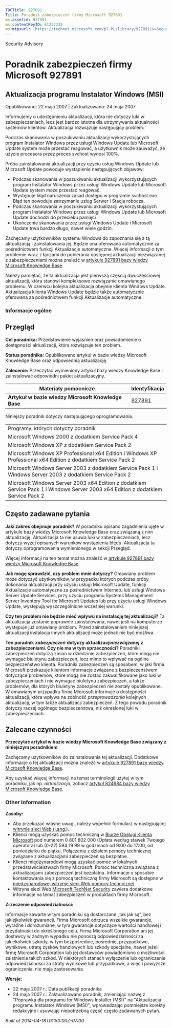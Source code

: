 ```yaml
---
TOCTitle: 927891
Title: Poradnik zabezpieczeń firmy Microsoft 927891
ms:assetid: 927891
ms:contentKeyID: 61232235
ms:mtpsurl: 'https://technet.microsoft.com/pl-PL/library/927891(v=Security.10)'
---
```


Security Advisory

Poradnik zabezpieczeń firmy Microsoft 927891
============================================

Aktualizacja programu Instalator Windows (MSI)
----------------------------------------------

Opublikowano: 22 maja 2007 | Zaktualizowano: 24 maja 2007

Informujemy o udostępnieniu aktualizacji, która nie dotyczy luki w zabezpieczeniach, lecz jest bardzo istotna dla utrzymywania aktualności systemów klientów. Aktualizacja rozwiązuje następujący problem:

Podczas skanowania w poszukiwaniu aktualizacji wykorzystujących program Instalator Windows przez usługi Windows Update lub Microsoft Update system może przestać reagować, a użytkownik może zauważyć, że użycie procesora przez proces svchost wynosi 100%.

Próba zainstalowania aktualizacji przy użyciu usług Windows Update lub Microsoft Update powoduje wystąpienie następujących objawów:

-   Podczas skanowania w poszukiwaniu aktualizacji wykorzystujących program Instalator Windows przez usługi Windows Update lub Microsoft Update system może przestać reagować.
-   Występuje błąd naruszenia zasad dostępu w programie svchost.exe. Błąd ten powoduje zatrzymanie usług Serwer i Stacja robocza.
-   Podczas skanowania w poszukiwaniu aktualizacji wykorzystujących program Instalator Windows przez usługi Windows Update lub Microsoft Update dochodzi do przecieku pamięci
-   Ukończenie skanowania przez usługi Windows Update i Microsoft Update trwa bardzo długo, nawet wiele godzin.

Zachęcamy użytkowników systemu Windows do zapoznania się z tą aktualizacją i zainstalowania jej. Będzie ona oferowana automatycznie za pośrednictwem funkcji Aktualizacje automatyczne. Więcej informacji o tym problemie wraz z łączami do pobierania dostępnej aktualizacji niezwiązanej z zabezpieczeniami można znaleźć w [artykule 927891 bazy wiedzy Microsoft Knowledge Base](http://support.microsoft.com/kb/927891).

Należy pamiętać, że ta aktualizacja jest pierwszą częścią dwuczęściowej aktualizacji, która stanowi kompleksowe rozwiązanie omawianego problemu. W czerwcu kolejna aktualizacja obejmie klienta Windows Update. Aktualizacja klienta Windows Update będzie także automatycznie oferowana za pośrednictwem funkcji Aktualizacje automatyczne.

### Informacje ogólne

Przegląd
--------

<span></span>
**Cel poradnika:** Przedstawienie wyjaśnień oraz powiadomienie o dostępności aktualizacji, która rozwiązuje ten problem.

**Status poradnika:** Opublikowano artykuł w bazie wiedzy Microsoft Knowledge Base oraz odpowiednią aktualizację.

**Zalecenie:** Przeczytać wymieniony artykuł bazy wiedzy Knowledge Base i zainstalować odpowiedni pakiet aktualizacyjny.

| Materiały pomocnicze                                | Identyfikacja                                    |
|-----------------------------------------------------|--------------------------------------------------|
| **Artykuł w bazie wiedzy Microsoft Knowledge Base** | [927891](http://support.microsoft.com/kb/927891) |

Niniejszy poradnik dotyczy następującego oprogramowania.

|                                                                                                                                   |
|-----------------------------------------------------------------------------------------------------------------------------------|
| Programy, których dotyczy poradnik                                                                                                |
| Microsoft Windows 2000 z dodatkiem Service Pack 4                                                                                 |
| Microsoft Windows XP z dodatkiem Service Pack 2                                                                                   |
| Microsoft Windows XP Professional x64 Edition i Windows XP Professional x64 Edition z dodatkiem Service Pack 2                    |
| Microsoft Windows Server 2003 z dodatkiem Service Pack 1 i Windows Server 2003 z dodatkiem Service Pack 2                         |
| Microsoft Windows Server 2003 x64 Edition z dodatkiem Service Pack 1 i Windows Server 2003 x64 Edition z dodatkiem Service Pack 2 |

Często zadawane pytania
-----------------------

<span></span>
**Jaki zakres obejmuje poradnik?**
W poradniku opisano zagadnienia ujęte w artykule bazy wiedzy Microsoft Knowledge Base oraz związaną z nim aktualizację. Aktualizacja ta nie usuwa luki w zabezpieczeniach, lecz dotyczy wyżej opisanych warunków wystąpienia błędu. Aktualizacja ta dotyczy oprogramowania wymienionego w sekcji Przegląd.

Więcej informacji na ten temat można znaleźć w [artykule 927891 bazy wiedzy Microsoft Knowledge Base](http://support.microsoft.com/kb/927891).

**Jak mogę sprawdzić, czy problem mnie dotyczy?**
Omawiany problem może dotyczyć użytkowników, w przypadku których podczas próby dokonania aktualizacji przy użyciu usługi Microsoft Update, funkcji Aktualizacje automatyczne za pośrednictwem Internetu lub usługi Windows Server Update Services, przy użyciu programu Systems Management Server Inventory Tool for Microsoft Updates lub przy użyciu usługi Windows Update, występują wyszczególnione wcześniej warunki.

**Czy ten problem nie będzie mieć wpływu na instalację tej aktualizacji?**
Ta aktualizacja zostanie poprawnie zainstalowana, nawet jeśli na komputerze występuje już omawiany problem. Przed zainstalowaniem niniejszej aktualizacji instalacja innych aktualizacji może jednak nie być możliwa.

**Ten poradnik** ***zabezpieczeń*** **dotyczy aktualizacji*niezwiązanej*** **z zabezpieczeniami. Czy nie ma w tym sprzeczności?**
Poradniki zabezpieczeń dotyczą zmian w dziedzinie zabezpieczeń, które mogą nie wymagać biuletynu zabezpieczeń, lecz mimo to wpływać na ogólne bezpieczeństwo klienta. Poradniki zabezpieczeń są sposobem, w jaki firma Microsoft przekazuje klientom informacje związane z bezpieczeństwem dotyczące problemów, które mogą nie zostać zakwalifikowane jako luki w zabezpieczeniach i nie wymagać biuletynu zabezpieczeń, a także problemów, dla których biuletyny zabezpieczeń nie zostały opublikowane. W omawianym przypadku firma Microsoft informuje o dostępności aktualizacji, która wpływa na zdolność *przeprowadzania* kolejnych aktualizacji, w tym także aktualizacji zabezpieczeń. Z tego powodu poradnik dotyczy raczej ogólnego bezpieczeństwa, niż określonej luki w zabezpieczeniach.

Zalecane czynności
------------------

<span></span>
**Przeczytać artykuł w bazie wiedzy Microsoft Knowledge Base związany z niniejszym poradnikiem**

Zachęcamy użytkowników do zainstalowania tej aktualizacji. Dodatkowe informacje o tej aktualizacji można znaleźć w [artykule 927891 bazy wiedzy Microsoft Knowledge Base](http://support.microsoft.com/kb/927891).

Aby uzyskać więcej informacji na temat terminologii użytej w tym poradniku, jak np. *aktualizacja*, zobacz [artykuł 824684 bazy wiedzy Microsoft Knowledge Base](http://support.microsoft.com/kb/824684).

### Other Information

**Zasoby:**

-   Aby przekazać własne uwagi, należy wypełnić formularz w następującej [witrynie sieci Web (j.ang.)](https://support.microsoft.com/common/survey.aspx?scid=sw;en;1257&amp;showpage=1&amp;ws=technet&amp;sd=tech).
-   Klienci mogą uzyskać pomoc techniczną w [Biurze Obsługi Klienta Microsoft](http://support.microsoft.com/contactus/?ws=support) pod numerem 0 801 802 000 (Opłata według stawek Twojego operatora) lub (0-22) 594 19 99 w godzinach od 9:00 do 17:00, od poniedziałku do piątku. Połączenia z działem pomocy technicznej związane z aktualizacjami zabezpieczeń są bezpłatne.
-   Klienci międzynarodowi mogą uzyskać pomoc w lokalnych przedstawicielstwach firmy Microsoft. Pomoc techniczna związana z aktualizacjami zabezpieczeń jest bezpłatna. Informacje o sposobie kontaktowania się z pomocą techniczną firmy Microsoft są dostępne w [międzynarodowej witrynie sieci Web pomocy technicznej](http://go.microsoft.com/fwlink/?linkid=21155).
-   Witryna sieci Web [Microsoft TechNet Security](http://www.microsoft.com/poland/technet/security/) zawiera dodatkowe informacje na temat zabezpieczeń w produktach firmy Microsoft.

**Zrzeczenie odpowiedzialności:**

Informacje zawarte w tym poradniku są dostarczane „tak jak są”, bez jakiejkolwiek gwarancji. Firma Microsoft odrzuca wszelkie gwarancje, wyraźne i dorozumiane, w tym gwarancje dotyczące wartości handlowej i przydatności do określonego celu. Firma Microsoft Corporation ani jej dostawcy w żadnym wypadku nie ponoszą odpowiedzialności za jakiekolwiek szkody, w tym bezpośrednie, pośrednie, przypadkowe, wynikowe, utratę zysków handlowych lub szkody specjalne, nawet jeżeli firmę Microsoft Corporation lub jej dostawców powiadomiono o możliwości zaistnienia takich szkód. W niektórych stanach wyłączenie lub ograniczenie odpowiedzialności za straty wynikowe lub przypadkowe, a więc i powyższe ograniczenia, nie mają zastosowania.

**Wersje:**

-   22 maja 2007 r.: Data publikacji poradnika
-   24 maja 2007 r.: Zaktualizowano poradnik, zmieniając nazwę z "Poprawka dla programu for Windows Installer (MSI)" na "Aktualizacja programu Instalator Windows (MSI)", wprowadzając pomniejsze korekty redakcyjne i usuwając niepotrzebną część często zadawanych pytań.

*Built at 2014-04-18T01:50:00Z-07:00*
